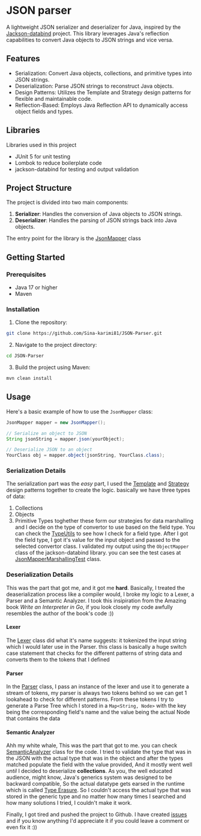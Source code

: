 # JSON parser
A lightweight JSON serializer and deserializer for Java, inspired by the [Jackson-databind](https://github.com/FasterXML/jackson-databind) project. This library leverages Java's reflection capabilities to convert Java objects to JSON strings and vice versa.

## Features
- Serialization: Convert Java objects, collections, and primitive types into JSON strings.
- Deserialization: Parse JSON strings to reconstruct Java objects.
- Design Patterns: Utilizes the Template and Strategy design patterns for flexible and maintainable code.
- Reflection-Based: Employs Java Reflection API to dynamically access object fields and types.

## Libraries
Libraries used in this project
- JUnit 5 for unit testing
- Lombok to reduce boilerplate code
- jackson-databind for testing and output validation

## Project Structure
The project is divided into two main components:
1. **Serializer**: Handles the conversion of Java objects to JSON strings.
2. **Deserializer**: Handles the parsing of JSON strings back into Java objects.

The entry point for the library is the [JsonMapper](src/main/java/JsonMapper.java) class

## Getting Started

### Prerequisites
- Java 17 or higher
- Maven

### Installation
1. Clone the repository:
```sh
git clone https://github.com/Sina-karimi81/JSON-Parser.git
```
2. Navigate to the project directory:
```sh
cd JSON-Parser
```
3. Build the project using Maven:
```sh
mvn clean install
```

## Usage
Here's a basic example of how to use the `JsonMapper` class:
```java
JsonMapper mapper = new JsonMapper();

// Serialize an object to JSON
String jsonString = mapper.json(yourObject);

// Deserialize JSON to an object
YourClass obj = mapper.object(jsonString, YourClass.class);
```

### Serialization Details
The serialization part was the _easy_ part, I used the [Template](https://refactoring.guru/design-patterns/template-method) and [Strategy](https://refactoring.guru/design-patterns/strategy) design patterns together to create the logic. basically we have three types of data:
1. Collections
2. Objects
3. Primitive Types
toghether these form our strategies for data marshalling and I decide on the type of convertor to use based on the field type. You can check the [TypeUtils](src/main/java/util/TypeUtils.java) to see how I check for a field type. After I got the field type, I got it's value for the input object and passed to the selected convertor class.
I validated my output using the `ObjectMapper` class of the jackson-databind library. you can see the test cases at [JsonMapperMarshallingTest](src/test/java/JsonMapperMarshallingTest.java) class.

### Deserialization Details
This was the part that got me, and it got me **hard**. Basically, I treated the deaserialization process like a compiler would, I broke my logic to a Lexer, a Parser and a Semantic Analyzer. I took this insipiration from the Amazing book _Write an Interpreter in Go_, if you look closely my code awfully resembles the author of the book's code :)) 

#### Lexer
The [Lexer](src/main/java/lexer/Lexer.java) class did what it's name suggests: it tokenized the input string which I would later use in the Parser. this class is basically a huge switch case statement that checks for the different patterns of string data and converts them to the tokens that I defined

#### Parser
In the [Parser](src/main/java/parser/Parser.java) class, I pass an instance of the lexer and use it to generate a stream of tokens, my parser is always two tokens behind so we can get 1 lookahead to check for different patterns. From these tokens I try to generate a Parse Tree which I stored in a `Map<String, Node>` with the key being the corresponding field's name
and the value being the actual Node that contains the data

#### Semantic Analyzer
Ahh my white whale, This was the part that got to me. you can check [SemanticAnalyzer](src/main/java/semantic/SemanticAnalyzer.java) class for the code. I tried to validate the type that was in the JSON with the actual type that was in the object and after the types matched populate the field with the value provided, And it mostly went well _until_ I decided to deserialize
**collections**. As you, the well educated audience, might know, Java's generics system was designed to be backward compatible, So the actual datatype gets earsed in the runtime which is called [Type Erasure](https://www.baeldung.com/java-type-erasure). So I couldn't access the actual type that was stored in the generic type and no matter how many times I searched and 
how many solutions I tried, I couldn't make it work.

Finally, I got tired and pushed the project to Github. I have created [issues](https://github.com/Sina-karimi81/JSON-Parser/issues) and if you know anything I'd appreciate it if you could leave a comment or even fix it :))
